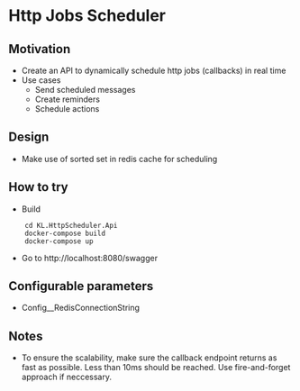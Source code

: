 # Http Jobs Scheduler

## Motivation
* Create an API to dynamically schedule http jobs (callbacks) in real time
* Use cases
    * Send scheduled messages
    * Create reminders
    * Schedule actions

## Design
* Make use of sorted set in redis cache for scheduling

## How to try
* Build
```console
    cd KL.HttpScheduler.Api
    docker-compose build
    docker-compose up
```
* Go to http://localhost:8080/swagger

## Configurable parameters
* Config__RedisConnectionString

## Notes
* To ensure the scalability, make sure the callback endpoint returns as fast as possible. Less than 10ms should be reached. Use fire-and-forget approach if neccessary.